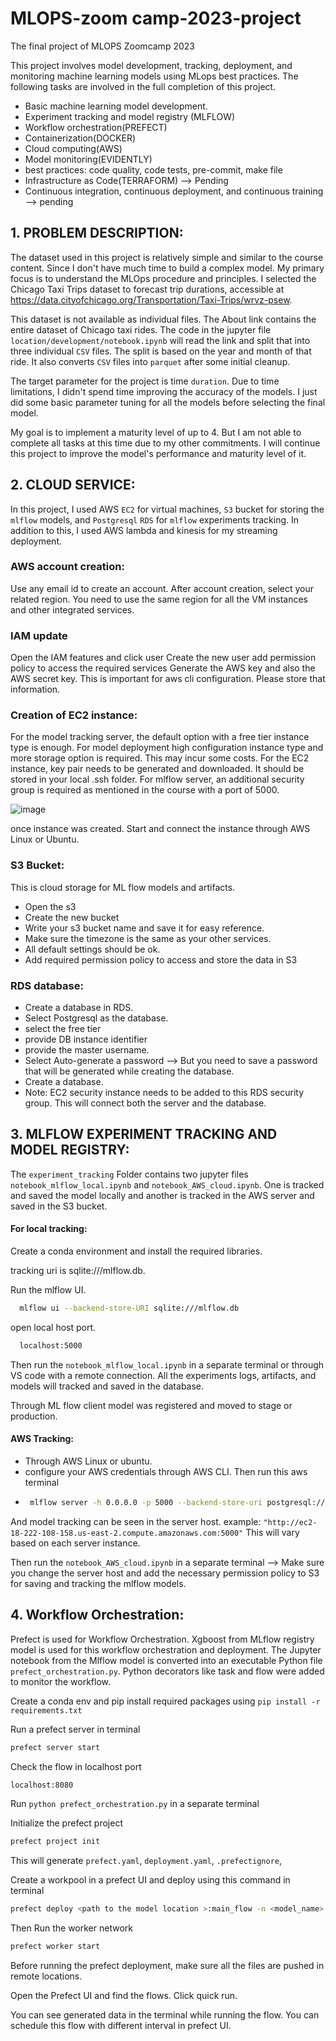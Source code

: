# MLOPS-zoom camp-2023-project
The final project of MLOPS Zoomcamp 2023

This project involves model development, tracking, deployment, and monitoring machine learning models using MLops best practices. The following tasks are involved in the full completion of this project.
- Basic machine learning model development.
- Experiment tracking and model registry (MLFLOW)
- Workflow orchestration(PREFECT)
- Containerization(DOCKER)
- Cloud computing(AWS)
- Model monitoring(EVIDENTLY)
- best practices: code quality, code tests, pre-commit, make file
- Infrastructure as Code(TERRAFORM) --> Pending
- Continuous integration, continuous deployment, and continuous training --> pending

## 1. PROBLEM DESCRIPTION:
The dataset used in this project is relatively simple and similar to the course content. Since I don't have much time to build a complex model. My primary focus is to understand the MLOps procedure and principles. I selected the Chicago Taxi Trips dataset to forecast trip durations, accessible at https://data.cityofchicago.org/Transportation/Taxi-Trips/wrvz-psew.

This dataset is not available as individual files. The About link contains the entire dataset of Chicago taxi rides. The code in the jupyter file `location/development/notebook.ipynb` will read the link and split that into three individual `CSV` files. The split is based on the year and month of that ride. It also converts `CSV` files into `parquet` after some initial cleanup.

The target parameter for the project is time `duration`.  Due to time limitations, I didn't spend time improving the accuracy of the models. I just did some basic parameter tuning for all the models before selecting the final model.

My goal is to implement a maturity level of up to 4. But I am not able to complete all tasks at this time due to my other commitments. I will continue this project to improve the model's performance and  maturity level of it.

## 2. CLOUD SERVICE:
In this project, I used AWS `EC2` for virtual machines, `S3` bucket for storing the `mlflow` models, and `Postgresql` `RDS` for `mlflow` experiments tracking. In addition to this, I used AWS lambda and kinesis for my streaming deployment.
### AWS account creation:
Use any email id to create an account. 
After account creation, select your related region. You need to use the same region for all the VM instances and other integrated services.
### IAM update
Open the IAM features and click user
Create the new user
add permission policy to access the required services
Generate the AWS key and also the AWS secret key. This is important for aws cli configuration. Please store that information.
### Creation of EC2 instance:
For the model tracking server, the default option with a free tier instance type is enough. For model deployment high configuration instance type and more storage option is required. This may incur some costs. 
For the EC2 instance, key pair needs to be generated and downloaded. It should be stored in your local .ssh folder.
For mlflow server, an additional security group is required as mentioned in the course with a port of 5000.

![image](https://github.com/arundac23/MLOPS-zoomcamp-2023-project/assets/76126029/f41ec5ad-92d4-4e08-82cf-f41d5e5f60fd)

once instance was created. Start and connect the instance through AWS Linux or Ubuntu.
### S3 Bucket:
This is cloud storage for ML flow models and artifacts.
* Open the s3 
* Create the new bucket
* Write your s3 bucket name and save it for easy reference.
* Make sure the timezone is the same as your other services.
* All default settings should be ok.
* Add required permission policy to access and store the data in S3

### RDS database:
* Create a database in RDS.
* Select Postgresql as the database.
* select the free tier
* provide DB instance identifier
* provide the master username.
* Select Auto-generate a password --> But you need to save a password that will be generated while creating the database.
* Create a database.
* Note: EC2 security instance needs to be added to this RDS security group. This will connect both the server and the database.

## 3. MLFLOW EXPERIMENT TRACKING AND MODEL REGISTRY:
The `experiment_tracking` Folder contains two jupyter files `notebook_mlflow_local.ipynb` and `notebook_AWS_cloud.ipynb`. 
One is tracked and saved the model locally and another is tracked in the AWS server and saved in the S3 bucket.

#### For local tracking:
Create a conda environment and install the required libraries.

tracking uri is sqlite:///mlflow.db. 

Run the mlflow UI.
 ```bash
   mlflow ui --backend-store-URI sqlite:///mlflow.db
   ```
open local host port.
 ```bash
   localhost:5000
   ```
Then run the `notebook_mlflow_local.ipynb` in a separate terminal or through VS code with a remote connection.
All the experiments logs, artifacts, and models will tracked and saved in the database.

Through ML flow client model was registered and moved to stage or production.
#### AWS Tracking: 
* Through AWS Linux or ubuntu.
* configure your AWS credentials through AWS CLI.
Then run this aws terminal
* ```bash
   mlflow server -h 0.0.0.0 -p 5000 --backend-store-uri postgresql://{Master user name}:6XPj1FLSf5vVIdXnc6Pk@{END POINT}:5432/{initial database name} --default-artifact-root s3://{S3 bucket name}
   ```
And model tracking can be seen in the server host.
example: `"http://ec2-18-222-108-158.us-east-2.compute.amazonaws.com:5000"` This will vary based on each server instance.

Then run the `notebook_AWS_cloud.ipynb` in a separate terminal --> Make sure you change the server host and add the necessary permission policy to S3 for saving and tracking the mlflow models.
## 4. Workflow Orchestration:
Prefect is used for Workflow Orchestration. Xgboost from MLflow registry model is used for this workflow orchestration and deployment. 
The Jupyter notebook from the Mlflow model is converted into an executable Python file `prefect_orchestration.py`. 
Python decorators like task and flow were added to monitor the workflow.

Create a conda env and pip install required packages using `pip install -r requirements.txt`

Run a prefect server in terminal

 ```bash
 prefect server start
   ```

Check the flow in localhost port
 ```bash
 localhost:8080
   ```
Run `python prefect_orchestration.py` in a separate terminal

Initialize the prefect project
```bash
prefect project init
   ```
This will generate `prefect.yaml`, `deployment.yaml`, `.prefectignore`, 

Create a workpool in a prefect UI and deploy using this command in terminal

```bash
prefect deploy <path to the model location >:main_flow -n <model_name> -p <workpool_name>
   ```
Then Run the worker network
```bash
prefect worker start
   ```
Before running the prefect deployment, make sure all the files are pushed in remote locations.

Open the Prefect UI and find the flows. Click quick run.

You can see generated data in the terminal while running the flow. You can schedule this flow with different interval in prefect UI.
